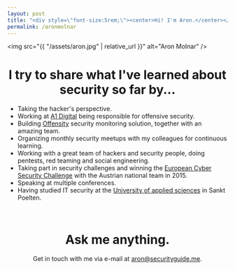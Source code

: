 ```yaml
---
layout: post
title: "<div style=\"font-size:5rem;\"><center>Hi! I'm Aron.</center></div>"
permalink: /aronmolnar
---
```


<img src="{{ "/assets/aron.jpg" | relative_url }}" alt="Aron Molnar" />
# <center>I try to share what I've learned about security so far by...</center>

 * Taking the hacker's perspective.
 * Working at <a href="https://a1.digital/" target="_blank" rel="noopener">A1 Digital</a> being responsible for offensive security.
 * Building <a href="https://www.offensity.com" target="_blank" rel="noopener">Offensity</a> security monitoring solution, together with an amazing team.
 * Organizing monthly security meetups with my colleagues for continuous learning.
 * Working with a great team of hackers and security people, doing pentests, red teaming and social engineering.
 * Taking part in security challenges and winning the <a href="https://europeancybersecuritychallenge.eu/" target="_blank" rel="noopener">European Cyber Security Challenge</a> with the Austrian national team in 2015.
 * Speaking at multiple conferences.
 * Having studied IT security at the <a target="_blank" rel="noopener" href="https://www.fhstp.ac.at">University of applied sciences</a> in Sankt Poelten.

<br />

# <center>Ask me anything.</center>
<center>
Get in touch with me via e-mail at <a href="&#x6d;&#x61;&#x69;&#x6c;&#x74;&#x6f;&#x3a;&#x61;&#x72;&#x6f;&#x6e;&#x40;&#x73;&#x65;&#x63;&#x75;&#x72;&#x69;&#x74;&#x79;&#x67;&#x75;&#x69;&#x64;&#x65;&#x2e;&#x6d;&#x65;">&#x61;&#x72;&#x6f;&#x6e;&#x40;&#x73;&#x65;&#x63;&#x75;&#x72;&#x69;&#x74;&#x79;&#x67;<!-- mail@example.com -->&#x75;&#x69;&#x64;&#x65;&#x2e;&#x6d;&#x65;</a>.
</center>
